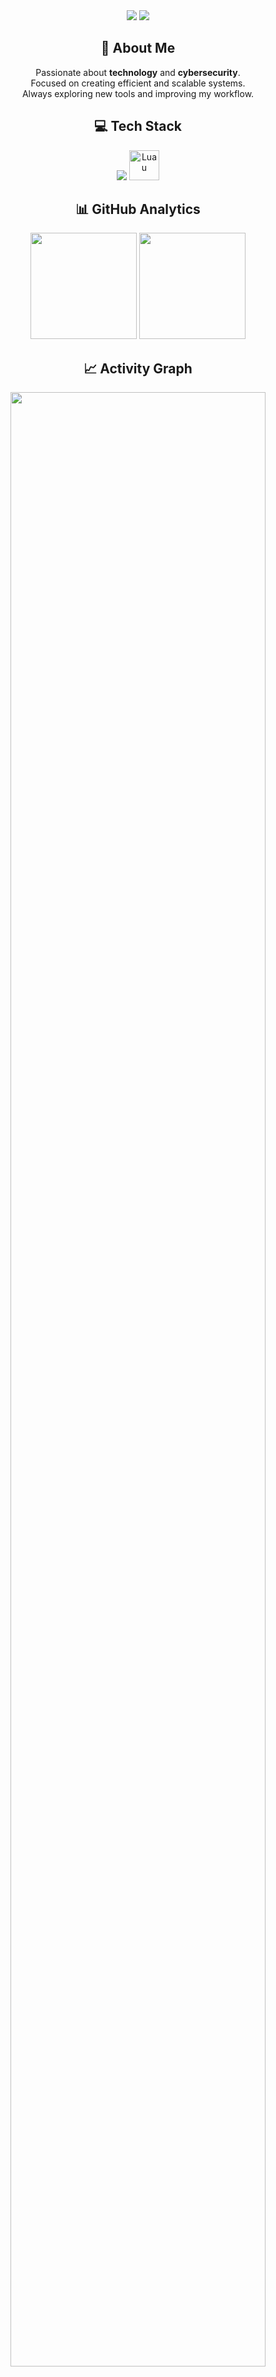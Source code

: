 <div align="center">

  <img src="https://capsule-render.vercel.app/api?type=waving&color=0:000000,100:3a3a3a&height=160&section=header&text=Zephyraris&fontSize=50&fontColor=ffffff&animation=fadeIn&fontAlignY=35&desc=Full%20Stack%20Developer%20%7C%20LofyGang&descSize=20&descAlignY=55"/>

  <img src="https://readme-typing-svg.herokuapp.com/?color=9f9f9f&size=24&center=true&vCenter=true&width=1000&lines=Welcome+to+my+Profile!;Building+the+future+with+code.;Always+learning+and+creating." />

  <h2 align="center">👤 About Me</h2>
  <p align="center">
    Passionate about <b>technology</b> and <b>cybersecurity</b>.<br>
    Focused on creating efficient and scalable systems.<br>
    Always exploring new tools and improving my workflow.
  </p>

  <h2 align="center">💻 Tech Stack</h2>
  <p align="center">
    <img src="https://skillicons.dev/icons?i=ts,python,nodejs,html,css,js,react&theme=dark" />
    <img src="https://cdn.jsdelivr.net/gh/devicons/devicon/icons/lua/lua-original.svg" width="48" height="48" title="Luau" />
  </p>

  <h2 align="center">📊 GitHub Analytics</h2>
  <div align="center">
    <img height="170em" src="https://github-readme-stats.vercel.app/api?username=zephyraris&show_icons=true&theme=graywhite&hide_border=true&bg_color=00000000&text_color=ffffff&title_color=cccccc&icon_color=999999" />
    <img height="170em" src="https://github-readme-stats.vercel.app/api/top-langs/?username=zephyraris&layout=compact&theme=graywhite&hide_border=true&bg_color=00000000&text_color=ffffff&title_color=cccccc" />
  </div>

  <h2 align="center">📈 Activity Graph</h2>
  <img width="90%" src="https://github-readme-activity-graph.vercel.app/graph?username=zephyraris&bg_color=0d0d0d&color=9f9f9f&line=ffffff&point=cccccc&area=true&hide_border=true&custom_title=GitHub%20Contribution%20Graph"/>

  <h2 align="center">🎮 Snake Game</h2>
  <div align="center" style="margin: 20px 0;">
    <div style="background: rgba(0,0,0,0.8); padding: 20px; border-radius: 15px; border: 2px solid #333; display: inline-block;">
      <div style="color: #00ff00; font-size: 18px; margin-bottom: 10px;">Pontuação: <span id="snakeScore">0</span></div>
      <canvas id="snakeCanvas" width="300" height="300" style="border: 2px solid #00ff00; background: #000; border-radius: 10px;"></canvas>
      <div style="color: #ccc; font-size: 12px; margin-top: 10px;">
      </div>
    </div>
  </div>

  <h2 align="center">🌐 Contact</h2>
  <p align="center">
    <a href="mailto:zephyraris@gmail.com" target="_blank">
      <img src="https://img.shields.io/badge/Gmail-EA4335?style=for-the-badge&logo=gmail&logoColor=white">
    </a>
    <a href="https://instagram.com/zephyraris" target="_blank">
      <img src="https://img.shields.io/badge/Instagram-E4405F?style=for-the-badge&logo=instagram&logoColor=white">
    </a>
    <a href="https://discord.gg/lofygang" target="_blank">
      <img src="https://img.shields.io/badge/Discord-5865F2?style=for-the-badge&logo=discord&logoColor=white">
    </a>
    <a href="https://t.me/lofygang" target="_blank">
      <img src="https://img.shields.io/badge/Telegram-26A5E4?style=for-the-badge&logo=telegram&logoColor=white">
    </a>
  </p>

</div>

<style>
  #snakeCanvas {
    cursor: pointer;
  }
  
  .game-over-overlay {
    position: fixed;
    top: 0;
    left: 0;
    width: 100%;
    height: 100%;
    background: rgba(0,0,0,0.9);
    display: flex;
    justify-content: center;
    align-items: center;
    z-index: 1000;
  }
  
  .game-over-content {
    background: #1a1a1a;
    padding: 30px;
    border-radius: 15px;
    border: 2px solid #ff0000;
    text-align: center;
    color: white;
  }
  
  .restart-btn {
    background: #00ff00;
    color: #000;
    border: none;
    padding: 10px 20px;
    border-radius: 5px;
    cursor: pointer;
    font-weight: bold;
    margin-top: 15px;
  }
  
  .restart-btn:hover {
    background: #00cc00;
  }
</style>

<script>
  const canvas = document.getElementById('snakeCanvas');
  const ctx = canvas.getContext('2d');
  const scoreElement = document.getElementById('snakeScore');

  const gridSize = 15;
  const tileCount = canvas.width / gridSize;

  let snake = [{x: 10, y: 10}];
  let food = {};
  let dx = 0;
  let dy = 0;
  let score = 0;
  let gameRunning = true;
  let gamePaused = false;

  function generateFood() {
    food = {
      x: Math.floor(Math.random() * tileCount),
      y: Math.floor(Math.random() * tileCount)
    };
    
    for (let segment of snake) {
      if (segment.x === food.x && segment.y === food.y) {
        generateFood();
        return;
      }
    }
  }

  function drawGame() {
    ctx.fillStyle = '#000';
    ctx.fillRect(0, 0, canvas.width, canvas.height);

    ctx.strokeStyle = '#333';
    ctx.lineWidth = 0.5;
    for (let i = 0; i <= tileCount; i++) {
      ctx.beginPath();
      ctx.moveTo(i * gridSize, 0);
      ctx.lineTo(i * gridSize, canvas.height);
      ctx.moveTo(0, i * gridSize);
      ctx.lineTo(canvas.width, i * gridSize);
      ctx.stroke();
    }

    ctx.fillStyle = '#00ff00';
    for (let segment of snake) {
      ctx.fillRect(segment.x * gridSize + 1, segment.y * gridSize + 1, gridSize - 2, gridSize - 2);
    }

    if (snake.length > 0) {
      ctx.fillStyle = '#00cc00';
      ctx.fillRect(snake[0].x * gridSize + 2, snake[0].y * gridSize + 2, gridSize - 4, gridSize - 4);
    }

    ctx.fillStyle = '#ff0000';
    ctx.fillRect(food.x * gridSize + 2, food.y * gridSize + 2, gridSize - 4, gridSize - 4);
  }

  function moveSnake() {
    if (!gameRunning || gamePaused) return;

    const head = {x: snake[0].x + dx, y: snake[0].y + dy};

    if (head.x < 0 || head.x >= tileCount || head.y < 0 || head.y >= tileCount) {
      gameOver();
      return;
    }

    for (let segment of snake) {
      if (head.x === segment.x && head.y === segment.y) {
        gameOver();
        return;
      }
    }

    snake.unshift(head);

    if (head.x === food.x && head.y === food.y) {
      score += 10;
      scoreElement.textContent = score;
      generateFood();
    } else {
      snake.pop();
    }
  }

  function gameOver() {
    gameRunning = false;
    showGameOver();
  }

  function showGameOver() {
    const overlay = document.createElement('div');
    overlay.className = 'game-over-overlay';
    overlay.innerHTML = `
      <div class="game-over-content">
        <h2 style="color: #ff0000; margin-bottom: 15px;">Game Over!</h2>
        <p>Sua pontuação: <span style="color: #00ff00; font-size: 18px;">${score}</span></p>
        <button class="restart-btn" onclick="restartSnakeGame()">Jogar Novamente</button>
      </div>
    `;
    document.body.appendChild(overlay);
  }

  function restartSnakeGame() {
    document.querySelector('.game-over-overlay')?.remove();
    snake = [{x: 10, y: 10}];
    dx = 0;
    dy = 0;
    score = 0;
    gameRunning = true;
    gamePaused = false;
    scoreElement.textContent = score;
    generateFood();
  }

  document.addEventListener('keydown', (e) => {
    if (!gameRunning) return;

    switch(e.key) {
      case 'ArrowUp':
        if (dy !== 1) { dx = 0; dy = -1; }
        break;
      case 'ArrowDown':
        if (dy !== -1) { dx = 0; dy = 1; }
        break;
      case 'ArrowLeft':
        if (dx !== 1) { dx = -1; dy = 0; }
        break;
      case 'ArrowRight':
        if (dx !== -1) { dx = 1; dy = 0; }
        break;
      case ' ':
        e.preventDefault();
        gamePaused = !gamePaused;
        break;
    }
  });

  function gameLoop() {
    moveSnake();
    drawGame();
    if (gameRunning) {
      setTimeout(gameLoop, 150);
    }
  }

  generateFood();
  drawGame();
  gameLoop();
</script>
